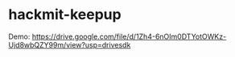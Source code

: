 # hackmit-keepup

Demo: https://drive.google.com/file/d/1Zh4-6nOIm0DTYotOWKz-Ujd8wbQZY99m/view?usp=drivesdk
